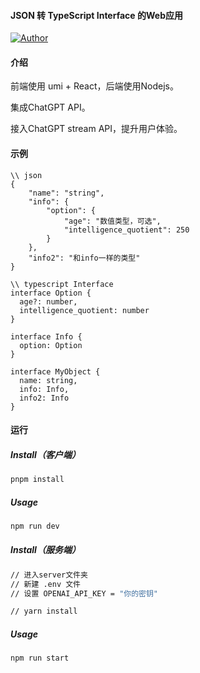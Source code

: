 #### JSON 转 TypeScript Interface 的Web应用 

<!-- Badge -->
[![Author](https://img.shields.io/badge/Author-nakeking-red "Author")](https://github.com/nakeking "Nakeking")


#### 介绍
前端使用 umi + React，后端使用Nodejs。

集成ChatGPT API。

接入ChatGPT stream API，提升用户体验。


#### 示例
```
\\ json
{
    "name": "string",
    "info": {
        "option": {
            "age": "数值类型，可选",
            "intelligence_quotient": 250
        }
    },
    "info2": "和info一样的类型"
}

\\ typescript Interface
interface Option {
  age?: number,
  intelligence_quotient: number
}

interface Info {
  option: Option
}

interface MyObject {
  name: string,
  info: Info,
  info2: Info
}

```

#### 运行
##### Install（客户端）

```sh
pnpm install
```

##### Usage
```sh
npm run dev
```

##### Install（服务端）
```sh
// 进入server文件夹
// 新建 .env 文件
// 设置 OPENAI_API_KEY = "你的密钥"

// yarn install
```

##### Usage
```sh
npm run start
```
